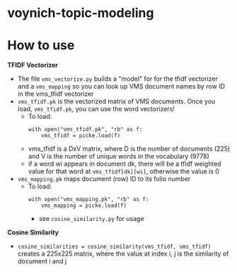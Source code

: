 # voynich-topic-modeling

# How to use

**TFIDF Vectorizer** 
* The file ```vms_vectorize.py``` builds a "model" for for the tfidf vectorizer and a ```vms_mapping``` so you can look up VMS document names by row ID in the vms_tfidf vectorizer
* ```vms_tfidf.pk``` is the vectorized matrix of VMS documents. Once you load, ```vms_tfidf.pk```, you can use the word vectorizers!
    - To load: 
        ````
        with open("vms_tfidf.pk", "rb" as f: 
            vms_tfidf = picke.load(f)
        ````
    - vms_tfidf is a DxV matrix, where D is the number of documents (225) and V is the number of unique words in the vocabulary (9778)
    - if a word wi appears in document dk, there will be a tfidf weighted value for that word at ```vms_tfidf[dk][wi]```, otherwise the value is 0
* ```vms_mapping.pk``` maps document (row) ID to its folio number 
    - To load: 
        ````
        with open("vms_mapping.pk", "rb" as f: 
            vms_mapping = picke.load(f)
        ````
        - see ```cosine_similarity.py``` for usage

**Cosine Similarity** 
* ```cosine_similarities = cosine_similarity(vms_tfidf, vms_tfidf)``` creates a 225x225 matrix, where the value at index i, j is the similarity of document i and j

